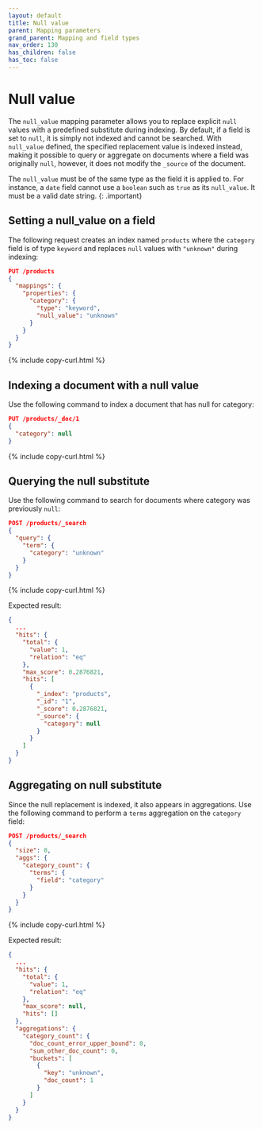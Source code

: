 ```yaml
---
layout: default
title: Null value
parent: Mapping parameters
grand_parent: Mapping and field types
nav_order: 130
has_children: false
has_toc: false
---
```


# Null value

The `null_value` mapping parameter allows you to replace explicit `null` values with a predefined substitute during indexing. By default, if a field is set to `null`, it is simply not indexed and cannot be searched. With `null_value` defined, the specified replacement value is indexed instead, making it possible to query or aggregate on documents where a field was originally `null`, however, it does not modify the `_source` of the document.

The `null_value` must be of the same type as the field it is applied to. For instance, a `date` field cannot use a `boolean` such as `true` as its `null_value`. It must be a valid date string.
{: .important}

## Setting a null_value on a field

The following request creates an index named `products` where the `category` field is of type `keyword` and replaces `null` values with `"unknown"` during indexing:

```json
PUT /products
{
  "mappings": {
    "properties": {
      "category": {
        "type": "keyword",
        "null_value": "unknown"
      }
    }
  }
}
```
{% include copy-curl.html %}

## Indexing a document with a null value

Use the following command to index a document that has null for category:

```json
PUT /products/_doc/1
{
  "category": null
}
```
{% include copy-curl.html %}

## Querying the null substitute

Use the following command to search for documents where category was previously `null`:

```json
POST /products/_search
{
  "query": {
    "term": {
      "category": "unknown"
    }
  }
}
```
{% include copy-curl.html %}

Expected result:

```json
{
  ...
  "hits": {
    "total": {
      "value": 1,
      "relation": "eq"
    },
    "max_score": 0.2876821,
    "hits": [
      {
        "_index": "products",
        "_id": "1",
        "_score": 0.2876821,
        "_source": {
          "category": null
        }
      }
    ]
  }
}
```

## Aggregating on null substitute

Since the null replacement is indexed, it also appears in aggregations. Use the following command to perform a `terms` aggregation on the `category` field:

```json
POST /products/_search
{
  "size": 0,
  "aggs": {
    "category_count": {
      "terms": {
        "field": "category"
      }
    }
  }
}
```
{% include copy-curl.html %}

Expected result:

```json
{
  ...
  "hits": {
    "total": {
      "value": 1,
      "relation": "eq"
    },
    "max_score": null,
    "hits": []
  },
  "aggregations": {
    "category_count": {
      "doc_count_error_upper_bound": 0,
      "sum_other_doc_count": 0,
      "buckets": [
        {
          "key": "unknown",
          "doc_count": 1
        }
      ]
    }
  }
}
```